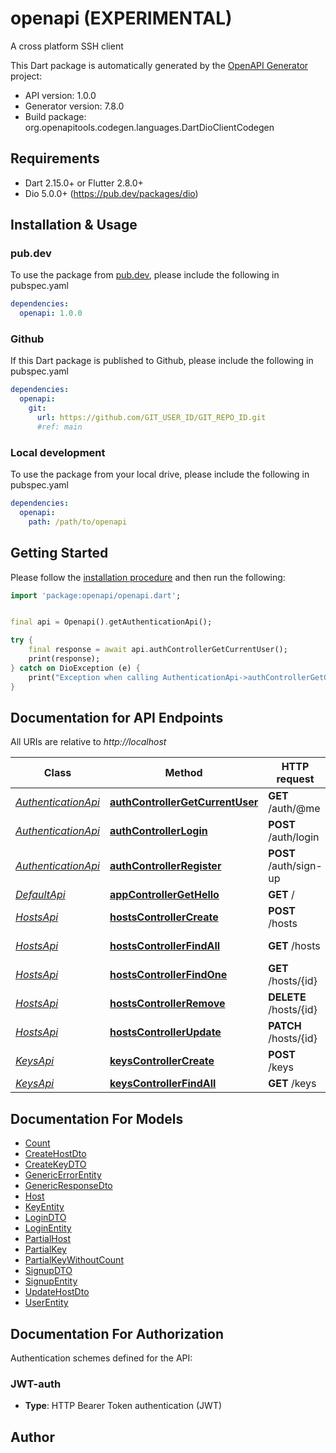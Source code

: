 # openapi (EXPERIMENTAL)
A cross platform SSH client

This Dart package is automatically generated by the [OpenAPI Generator](https://openapi-generator.tech) project:

- API version: 1.0.0
- Generator version: 7.8.0
- Build package: org.openapitools.codegen.languages.DartDioClientCodegen

## Requirements

* Dart 2.15.0+ or Flutter 2.8.0+
* Dio 5.0.0+ (https://pub.dev/packages/dio)

## Installation & Usage

### pub.dev
To use the package from [pub.dev](https://pub.dev), please include the following in pubspec.yaml
```yaml
dependencies:
  openapi: 1.0.0
```

### Github
If this Dart package is published to Github, please include the following in pubspec.yaml
```yaml
dependencies:
  openapi:
    git:
      url: https://github.com/GIT_USER_ID/GIT_REPO_ID.git
      #ref: main
```

### Local development
To use the package from your local drive, please include the following in pubspec.yaml
```yaml
dependencies:
  openapi:
    path: /path/to/openapi
```

## Getting Started

Please follow the [installation procedure](#installation--usage) and then run the following:

```dart
import 'package:openapi/openapi.dart';


final api = Openapi().getAuthenticationApi();

try {
    final response = await api.authControllerGetCurrentUser();
    print(response);
} catch on DioException (e) {
    print("Exception when calling AuthenticationApi->authControllerGetCurrentUser: $e\n");
}

```

## Documentation for API Endpoints

All URIs are relative to *http://localhost*

Class | Method | HTTP request | Description
------------ | ------------- | ------------- | -------------
[*AuthenticationApi*](doc/AuthenticationApi.md) | [**authControllerGetCurrentUser**](doc/AuthenticationApi.md#authcontrollergetcurrentuser) | **GET** /auth/@me | Get current user
[*AuthenticationApi*](doc/AuthenticationApi.md) | [**authControllerLogin**](doc/AuthenticationApi.md#authcontrollerlogin) | **POST** /auth/login | Login
[*AuthenticationApi*](doc/AuthenticationApi.md) | [**authControllerRegister**](doc/AuthenticationApi.md#authcontrollerregister) | **POST** /auth/sign-up | Signup
[*DefaultApi*](doc/DefaultApi.md) | [**appControllerGetHello**](doc/DefaultApi.md#appcontrollergethello) | **GET** / | 
[*HostsApi*](doc/HostsApi.md) | [**hostsControllerCreate**](doc/HostsApi.md#hostscontrollercreate) | **POST** /hosts | Create new host
[*HostsApi*](doc/HostsApi.md) | [**hostsControllerFindAll**](doc/HostsApi.md#hostscontrollerfindall) | **GET** /hosts | Get all hosts
[*HostsApi*](doc/HostsApi.md) | [**hostsControllerFindOne**](doc/HostsApi.md#hostscontrollerfindone) | **GET** /hosts/{id} | Get details of a host
[*HostsApi*](doc/HostsApi.md) | [**hostsControllerRemove**](doc/HostsApi.md#hostscontrollerremove) | **DELETE** /hosts/{id} | Delete host
[*HostsApi*](doc/HostsApi.md) | [**hostsControllerUpdate**](doc/HostsApi.md#hostscontrollerupdate) | **PATCH** /hosts/{id} | Update host
[*KeysApi*](doc/KeysApi.md) | [**keysControllerCreate**](doc/KeysApi.md#keyscontrollercreate) | **POST** /keys | Create a key
[*KeysApi*](doc/KeysApi.md) | [**keysControllerFindAll**](doc/KeysApi.md#keyscontrollerfindall) | **GET** /keys | Get all keys


## Documentation For Models

 - [Count](doc/Count.md)
 - [CreateHostDto](doc/CreateHostDto.md)
 - [CreateKeyDTO](doc/CreateKeyDTO.md)
 - [GenericErrorEntity](doc/GenericErrorEntity.md)
 - [GenericResponseDto](doc/GenericResponseDto.md)
 - [Host](doc/Host.md)
 - [KeyEntity](doc/KeyEntity.md)
 - [LoginDTO](doc/LoginDTO.md)
 - [LoginEntity](doc/LoginEntity.md)
 - [PartialHost](doc/PartialHost.md)
 - [PartialKey](doc/PartialKey.md)
 - [PartialKeyWithoutCount](doc/PartialKeyWithoutCount.md)
 - [SignupDTO](doc/SignupDTO.md)
 - [SignupEntity](doc/SignupEntity.md)
 - [UpdateHostDto](doc/UpdateHostDto.md)
 - [UserEntity](doc/UserEntity.md)


## Documentation For Authorization


Authentication schemes defined for the API:
### JWT-auth

- **Type**: HTTP Bearer Token authentication (JWT)


## Author



